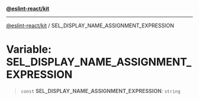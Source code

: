 [**@eslint-react/kit**](../README.md)

***

[@eslint-react/kit](../README.md) / SEL\_DISPLAY\_NAME\_ASSIGNMENT\_EXPRESSION

# Variable: SEL\_DISPLAY\_NAME\_ASSIGNMENT\_EXPRESSION

> `const` **SEL\_DISPLAY\_NAME\_ASSIGNMENT\_EXPRESSION**: `string`
